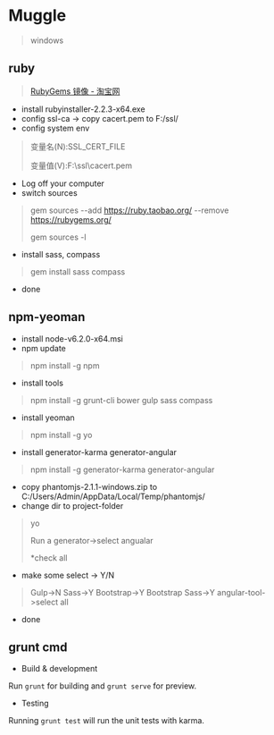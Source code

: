 Muggle
=================
> windows

ruby
-----------------
>[RubyGems 镜像 - 淘宝网](https://ruby.taobao.org/ "RubyGems 镜像 - 淘宝网")

* install rubyinstaller-2.2.3-x64.exe
* config ssl-ca -> copy cacert.pem to F:/ssl/
* config system env

>变量名(N):SSL_CERT_FILE
>
>变量值(V):F:\ssl\cacert.pem

* Log off your computer
* switch sources

> gem sources --add https://ruby.taobao.org/ --remove https://rubygems.org/
>
> gem sources -l

* install sass, compass

> gem install sass compass

* done

npm-yeoman
-----------------
* install node-v6.2.0-x64.msi
* npm update

> npm install -g npm

* install tools

> npm install -g grunt-cli bower gulp sass compass

* install yeoman

> npm install -g yo

* install generator-karma generator-angular

> npm install -g generator-karma generator-angular

* copy phantomjs-2.1.1-windows.zip to C:/Users/Admin/AppData/Local/Temp/phantomjs/
* change dir to project-folder

> yo
>
> Run a generator->select angualar
>
> *check all

* make some select -> Y/N

> Gulp->N
> Sass->Y
> Bootstrap->Y
> Bootstrap Sass->Y
> angular-tool->select all

* done

grunt cmd
-----------------
* Build & development

Run `grunt` for building and `grunt serve` for preview.

* Testing

Running `grunt test` will run the unit tests with karma.
